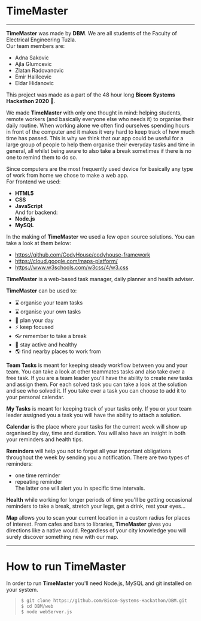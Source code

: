 # TimeMaster
---

**TimeMaster** was made by **DBM**. We are all students of the Faculty of Electrical Engineering Tuzla. <br/>Our team members are:
- Adna Sakovic
- Ajla Glumcevic
- Zlatan Radovanovic
- Emir Halilcevic
- Eldar Hidanovic

This project was made as a part of the 48 hour long **Bicom Systems Hackathon 2020** :rocket:.

We made **TimeMaster** with only one thought in mind: helping students, remote workers (and basically everyone else who needs it) to organise their daily routine. When working alone we often find ourselves spending hours in front of the computer and it makes it very hard to keep track of how much time has passed. This is why we think that our app could be useful for a large group of people to help them organise their everyday tasks and time in general, all whilst being aware to also take a break sometimes if there is no one to remind them to do so.

Since computers are the most frequently used device for basically any type of work from home we chose to make a web app. <br/> For frontend we used:
- **HTML5** 
- **CSS**
- **JavaScript**
<br/>And for backend:
- **Node.js**
- **MySQL**

In the making of **TimeMaster** we used a few open source solutions. You can take a look at them below:
- https://github.com/CodyHouse/codyhouse-framework
- https://cloud.google.com/maps-platform/
- https://www.w3schools.com/w3css/4/w3.css

**TimeMaster** is a web-based task manager, daily planner and health adviser.

**TimeMaster** can be used to:
- :hourglass: organise your team tasks
- :hourglass: organise your own tasks
- :date: plan your day
- :zap: keep focused
- :eyeglasses: remember to take a break
- :runner: stay active and healthy
- :earth_americas: find nearby places to work from

**Team Tasks** is meant for keeping steady workflow between you and your team. You can take a look at other teammates tasks and also take over a free task. If you are a team leader you'll have the ability to create new tasks and assign them. For each solved task you can take a look at the solution and see who solved it. If you take over a task you can choose to add it to your personal calendar.

**My Tasks** is meant for keeping track of your tasks only. If you or your team leader assigned you a task you will have the ability to attach a solution.

**Calendar** is the place where your tasks for the current week will show up organised by day, time and duration. You will also have an insight in both your reminders and health tips.

**Reminders** will help you not to forget all your important obligations throughout the week by sending you a notification. There are two types of reminders:
- one time reminder
- repeating reminder
<br/>The latter one will alert you in specific time intervals.

**Health** while working for longer periods of time you'll be getting occasional reminders to take a break, stretch your legs, get a drink, rest your eyes...

**Map** allows you to scan your current location in a custom radius for places of interest. From cafes and bars to libraries, **TimeMaster** gives you directions like a native would. Regardless of your city knowledge you will surely discover something new with our map.

---
# How to run TimeMaster
In order to run **TimeMaster** you'll need Node.js, MySQL and git installed on your system.
> ```sh
> $ git clone https://github.com/Bicom-Systems-Hackathon/DBM.git
> $ cd DBM/web
> $ node webServer.js
> ```
